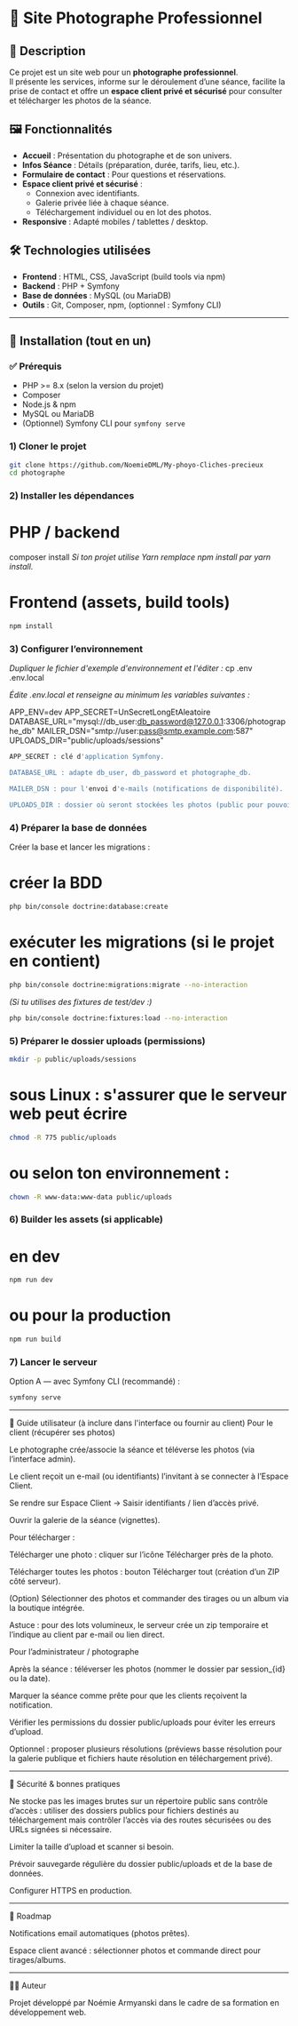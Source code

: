 # 📸 Site Photographe Professionnel

## 🌟 Description

Ce projet est un site web pour un **photographe professionnel**.  
Il présente les services, informe sur le déroulement d’une séance, facilite la prise de contact et offre un **espace client privé et sécurisé** pour consulter et télécharger les photos de la séance.

## 🖼️ Fonctionnalités

-   **Accueil** : Présentation du photographe et de son univers.
-   **Infos Séance** : Détails (préparation, durée, tarifs, lieu, etc.).
-   **Formulaire de contact** : Pour questions et réservations.
-   **Espace client privé et sécurisé** :
    -   Connexion avec identifiants.
    -   Galerie privée liée à chaque séance.
    -   Téléchargement individuel ou en lot des photos.
-   **Responsive** : Adapté mobiles / tablettes / desktop.

## 🛠️ Technologies utilisées

-   **Frontend** : HTML, CSS, JavaScript (build tools via npm)
-   **Backend** : PHP + Symfony
-   **Base de données** : MySQL (ou MariaDB)
-   **Outils** : Git, Composer, npm, (optionnel : Symfony CLI)

---

## 🚀 Installation (tout en un)

### ✅ Prérequis

-   PHP >= 8.x (selon la version du projet)
-   Composer
-   Node.js & npm
-   MySQL ou MariaDB
-   (Optionnel) Symfony CLI pour `symfony serve`

### 1) Cloner le projet

```bash
git clone https://github.com/NoemieDML/My-phoyo-Cliches-precieux
cd photographe
```

### 2) Installer les dépendances

# PHP / backend

composer install
_Si ton projet utilise Yarn remplace npm install par yarn install._

# Frontend (assets, build tools)

```bash
npm install
```

### 3) Configurer l’environnement

_Dupliquer le fichier d'exemple d'environnement et l'éditer :_
cp .env .env.local

_Édite .env.local et renseigne au minimum les variables suivantes :_

APP_ENV=dev
APP_SECRET=UnSecretLongEtAleatoire
DATABASE_URL="mysql://db_user:db_password@127.0.0.1:3306/photographe_db"
MAILER_DSN="smtp://user:pass@smtp.example.com:587"
UPLOADS_DIR="public/uploads/sessions"

```bash
APP_SECRET : clé d'application Symfony.

DATABASE_URL : adapte db_user, db_password et photographe_db.

MAILER_DSN : pour l'envoi d'e-mails (notifications de disponibilité).

UPLOADS_DIR : dossier où seront stockées les photos (public pour pouvoir servir les fichiers).
```

### 4) Préparer la base de données

Créer la base et lancer les migrations :

# créer la BDD

```bash
php bin/console doctrine:database:create
```

# exécuter les migrations (si le projet en contient)

```bash
php bin/console doctrine:migrations:migrate --no-interaction
```

_(Si tu utilises des fixtures de test/dev :)_

```bash
php bin/console doctrine:fixtures:load --no-interaction
```

### 5) Préparer le dossier uploads (permissions)

```bash
mkdir -p public/uploads/sessions
```

# sous Linux : s'assurer que le serveur web peut écrire

```bash
chmod -R 775 public/uploads
```

# ou selon ton environnement :

```bash
chown -R www-data:www-data public/uploads
```

### 6) Builder les assets (si applicable)

# en dev

```bash
npm run dev
```

# ou pour la production

```bash
npm run build
```

### 7) Lancer le serveur

Option A — avec Symfony CLI (recommandé) :

```bash
symfony serve
```

---

📖 Guide utilisateur (à inclure dans l'interface ou fournir au client)
Pour le client (récupérer ses photos)

Le photographe crée/associe la séance et téléverse les photos (via l’interface admin).

Le client reçoit un e-mail (ou identifiants) l’invitant à se connecter à l’Espace Client.

Se rendre sur Espace Client → Saisir identifiants / lien d’accès privé.

Ouvrir la galerie de la séance (vignettes).

Pour télécharger :

Télécharger une photo : cliquer sur l’icône Télécharger près de la photo.

Télécharger toutes les photos : bouton Télécharger tout (création d’un ZIP côté serveur).

(Option) Sélectionner des photos et commander des tirages ou un album via la boutique intégrée.

Astuce : pour des lots volumineux, le serveur crée un zip temporaire et l’indique au client par e-mail ou lien direct.

Pour l’administrateur / photographe

Après la séance : téléverser les photos (nommer le dossier par session\_{id} ou la date).

Marquer la séance comme prête pour que les clients reçoivent la notification.

Vérifier les permissions du dossier public/uploads pour éviter les erreurs d’upload.

Optionnel : proposer plusieurs résolutions (préviews basse résolution pour la galerie publique et fichiers haute résolution en téléchargement privé).

---

🔐 Sécurité & bonnes pratiques

Ne stocke pas les images brutes sur un répertoire public sans contrôle d’accès : utiliser des dossiers publics pour fichiers destinés au téléchargement mais contrôler l’accès via des routes sécurisées ou des URLs signées si nécessaire.

Limiter la taille d’upload et scanner si besoin.

Prévoir sauvegarde régulière du dossier public/uploads et de la base de données.

Configurer HTTPS en production.

---

📅 Roadmap

Notifications email automatiques (photos prêtes).

Espace client avancé : sélectionner photos et commande direct pour tirages/albums.

---

👩‍💻 Auteur

Projet développé par Noémie Armyanski dans le cadre de sa formation en développement web.
